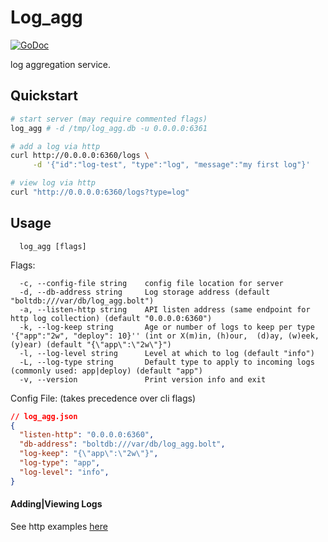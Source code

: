 # Log_agg
[![GoDoc](https://godoc.org/github.com/r0h4n/log_agg?status.svg)](https://godoc.org/github.com/r0h4n/log_agg)

log aggregation service.

## Quickstart

```sh
# start server (may require commented flags)
log_agg # -d /tmp/log_agg.db -u 0.0.0.0:6361

# add a log via http
curl http://0.0.0.0:6360/logs \
     -d '{"id":"log-test", "type":"log", "message":"my first log"}'

# view log via http
curl "http://0.0.0.0:6360/logs?type=log"

```

## Usage
```
  log_agg [flags]
```

Flags:
```
  -c, --config-file string    config file location for server
  -d, --db-address string     Log storage address (default "boltdb:///var/db/log_agg.bolt")
  -a, --listen-http string    API listen address (same endpoint for http log collection) (default "0.0.0.0:6360")
  -k, --log-keep string       Age or number of logs to keep per type '{"app":"2w", "deploy": 10}'' (int or X(m)in, (h)our,  (d)ay, (w)eek, (y)ear) (default "{\"app\":\"2w\"}")
  -l, --log-level string      Level at which to log (default "info")
  -L, --log-type string       Default type to apply to incoming logs (commonly used: app|deploy) (default "app")
  -v, --version               Print version info and exit
```

Config File: (takes precedence over cli flags)
```json
// log_agg.json
{
  "listen-http": "0.0.0.0:6360",
  "db-address": "boltdb:///var/db/log_agg.bolt",
  "log-keep": "{\"app\":\"2w\"}",
  "log-type": "app",
  "log-level": "info",
}
```

#### Adding|Viewing Logs
See http examples [here](./api/README.md)  

